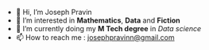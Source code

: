 - 👋 Hi, I’m Joseph Pravin
- 👀 I’m interested in **Mathematics**, **Data** and **Fiction**
- 🌱 I’m currently doing my **M Tech degree** in _Data science_
- 📫 How to reach me : josephpravinn@gmail.com

<!---
JosephPravin/JosephPravin is a ✨ special ✨ repository because its `README.md` (this file) appears on your GitHub profile.
You can click the Preview link to take a look at your changes.
--->
